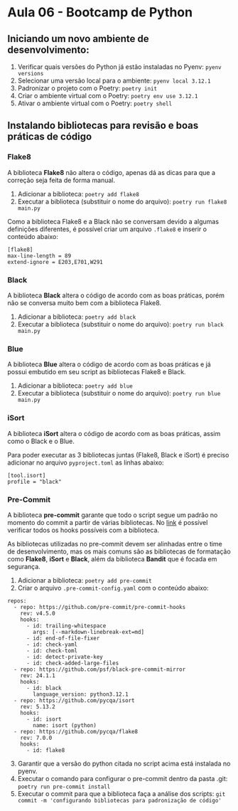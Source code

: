 # Aula 06 - Bootcamp de Python

## Iniciando um novo ambiente de desenvolvimento:

1. Verificar quais versões do Python já estão instaladas no Pyenv: `pyenv versions`
2. Selecionar uma versão local para o ambiente: `pyenv local 3.12.1`
3. Padronizar o projeto com o Poetry: `poetry init`
4. Criar o ambiente virtual com o Poetry: `poetry env use 3.12.1`
5. Ativar o ambiente virtual com o Poetry: `poetry shell`

## Instalando bibliotecas para revisão e boas práticas de código

### Flake8

A biblioteca **Flake8** não altera o código, apenas dá as dicas para que a correção seja feita de forma manual.

1. Adicionar a biblioteca: `poetry add flake8`
2. Executar a biblioteca (substituir o nome do arquivo): `poetry run flake8 main.py`

Como a biblioteca Flake8 e a Black não se conversam devido a algumas definições diferentes, é possível criar um arquivo `.flake8` e inserir o conteúdo abaixo:

```
[flake8]
max-line-length = 89
extend-ignore = E203,E701,W291
```

### Black

A biblioteca **Black** altera o código de acordo com as boas práticas, porém não se conversa muito bem com a biblioteca Flake8.

1. Adicionar a biblioteca: `poetry add black`
2. Executar a biblioteca (substituir o nome do arquivo): `poetry run black main.py`

### Blue

A biblioteca **Blue** altera o código de acordo com as boas práticas e já possui embutido em seu script as bibliotecas Flake8 e Black.

1. Adicionar a biblioteca: `poetry add blue`
2. Executar a biblioteca (substituir o nome do arquivo): `poetry run blue main.py`

### iSort

A biblioteca **iSort** altera o código de acordo com as boas práticas, assim como o Black e o Blue.

Para poder executar as 3 bibliotecas juntas (Flake8, Black e iSort) é preciso adicionar no arquivo `pyproject.toml` as linhas abaixo:

```
[tool.isort]
profile = "black"
```

### Pre-Commit

A biblioteca **pre-commit** garante que todo o script segue um padrão no momento do commit a partir de várias bibliotecas. No [link](https://pre-commit.com/hooks) é possível verificar todos os hooks possíveis com a biblioteca.

As bibliotecas utilizadas no pre-commit devem ser alinhadas entre o time de desenvolvimento, mas os mais comuns são as bibliotecas de formatação como **Flake8**, **iSort** e **Black**, além da biblioteca **Bandit** que é focada em segurança.

1. Adicionar a biblioteca: `poetry add pre-commit`
2. Criar o arquivo `.pre-commit-config.yaml` com o conteúdo abaixo:

```
repos:
  - repo: https://github.com/pre-commit/pre-commit-hooks
    rev: v4.5.0
    hooks:
      - id: trailing-whitespace
        args: [--markdown-linebreak-ext=md]
      - id: end-of-file-fixer
      - id: check-yaml
      - id: check-toml
      - id: detect-private-key
      - id: check-added-large-files
  - repo: https://github.com/psf/black-pre-commit-mirror
    rev: 24.1.1
    hooks:
      - id: black
        language_version: python3.12.1
  - repo: https://github.com/pycqa/isort
    rev: 5.13.2
    hooks:
      - id: isort
        name: isort (python)
  - repo: https://github.com/pycqa/flake8
    rev: 7.0.0
    hooks:
      - id: flake8
```

3. Garantir que a versão do python citada no script acima está instalada no pyenv.
4. Executar o comando para configurar o pre-commit dentro da pasta .git: `poetry run pre-commit install`
5. Executar o commit para que a biblioteca faça a análise dos scripts: `git commit -m 'configurando bibliotecas para padronização de código'`
